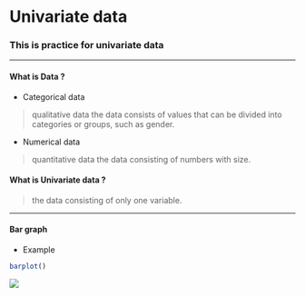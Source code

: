 # Univariate data
### This is practice for univariate data
***
#### What is Data ?
* Categorical data
> qualitative data
the data consists of values that can be divided into categories or groups, such as gender.
* Numerical data
> quantitative data
the data consisting of numbers with size.
#### What is Univariate data ?
> the data consisting of only one variable.
***
#### Bar graph
* Example
```r
barplot()
```
<img src="https://user-images.githubusercontent.com/46131688/72046573-1002fc80-32fc-11ea-8df2-4042997aa2dd.png">
